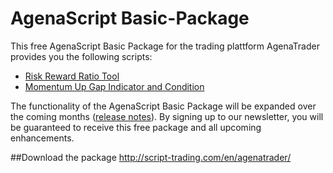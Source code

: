 # AgenaScript Basic-Package

This free AgenaScript Basic Package for the trading plattform AgenaTrader provides you the following scripts:

* [Risk Reward Ratio Tool](http://script-trading.com/en/agenatrader/agenascript-basic-package-free-download/risk-reward-ratio-tool/)
* [Momentum Up Gap Indicator and Condition](http://script-trading.com/en/agenatrader/agenascript-basic-package-free-download/momentum-up-gap-indicator-condition/)

The functionality of the AgenaScript Basic Package will be expanded over the coming months ([release notes](http://script-trading.com/en/agenatrader/release-notes-basic-package/)).
By signing up to our newsletter, you will be guaranteed to receive this free package and all upcoming enhancements.

##Download the package
http://script-trading.com/en/agenatrader/
